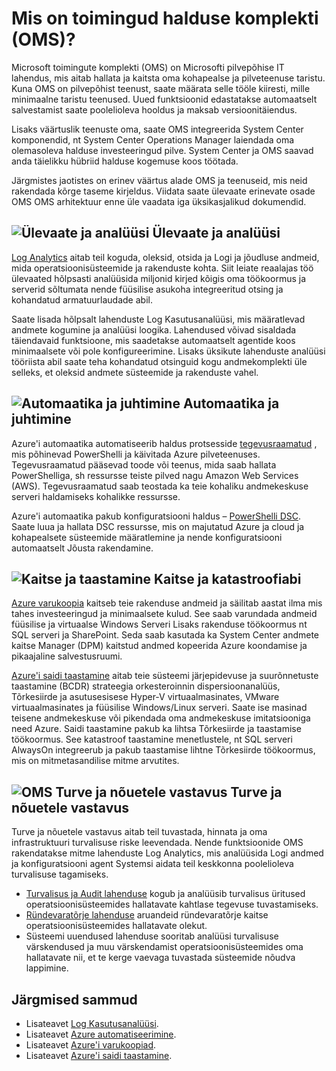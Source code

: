 <properties
   pageTitle="Toimingute haldus komplekti (OMS) ülevaade | Microsoft Azure'i"
   description="Microsoft toimingute komplekti (OMS) on Microsofti pilvepõhise IT lahendus, mis aitab hallata ja kaitsta oma kohapealse ja pilveteenuse taristu.  Selles artiklis tuvastab kaasatud OMS erinevad teenused ja nende üksikasjalik sisu lingid."
   services="operations-management-suite"
   documentationCenter=""
   authors="bwren"
   manager="jwhit"
   editor="tysonn" />
<tags
   ms.service="operations-management-suite"
   ms.devlang="na"
   ms.topic="get-started-article"
   ms.tgt_pltfrm="na"
   ms.workload="infrastructure-services"
   ms.date="10/24/2016"
   ms.author="bwren" />

# <a name="what-is-operations-management-suite-oms"></a>Mis on toimingud halduse komplekti (OMS)?

Microsoft toimingute komplekti (OMS) on Microsofti pilvepõhise IT lahendus, mis aitab hallata ja kaitsta oma kohapealse ja pilveteenuse taristu.  Kuna OMS on pilvepõhist teenust, saate määrata selle tööle kiiresti, mille minimaalne taristu teenused.  Uued funktsioonid edastatakse automaatselt salvestamist saate poolelioleva hooldus ja maksab versioonitäiendus.

Lisaks väärtuslik teenuste oma, saate OMS integreerida System Center komponendid, nt System Center Operations Manager laiendada oma olemasoleva halduse investeeringud pilve.  System Center ja OMS saavad anda täielikku hübriid halduse kogemuse koos töötada.

Järgmistes jaotistes on erinev väärtus alade OMS ja teenuseid, mis neid rakendada kõrge taseme kirjeldus.  Viidata saate ülevaate erinevate osade OMS OMS arhitektuur enne üle vaadata iga üksikasjalikud dokumendid.


## <a name="insight-and-analyticsmediaoperations-management-suite-overviewicon-insight-analyticspng-insight-and-analytics"></a>![Ülevaate ja analüüsi](media/operations-management-suite-overview/icon-insight-analytics.png) Ülevaate ja analüüsi

[Log Analytics](http://azure.microsoft.com/documentation/services/log-analytics) aitab teil koguda, oleksid, otsida ja Logi ja jõudluse andmeid, mida operatsioonisüsteemide ja rakenduste kohta. Siit leiate reaalajas töö ülevaated hõlpsasti analüüsida miljonid kirjed kõigis oma töökoormus ja serverid sõltumata nende füüsilise asukoha integreeritud otsing ja kohandatud armatuurlaudade abil.

Saate lisada hõlpsalt lahenduste Log Kasutusanalüüsi, mis määratlevad andmete kogumine ja analüüsi loogika.  Lahendused võivad sisaldada täiendavaid funktsioone, mis saadetakse automaatselt agentide koos minimaalsete või pole konfigureerimine.  Lisaks üksikute lahenduste analüüsi tööriista abil saate teha kohandatud otsinguid kogu andmekomplekti üle selleks, et oleksid andmete süsteemide ja rakenduste vahel.  


## <a name="automation--controlmediaoperations-management-suite-overviewicon-automation-controlpng-automation--control"></a>![Automaatika ja juhtimine](media/operations-management-suite-overview/icon-automation-control.png) Automaatika ja juhtimine

Azure'i automaatika automatiseerib haldus protsesside [tegevusraamatud](../automation/automation-runbook-types.md) , mis põhinevad PowerShelli ja käivitada Azure pilveteenuses.  Tegevusraamatud pääsevad toode või teenus, mida saab hallata PowerShelliga, sh ressursse teiste pilved nagu Amazon Web Services (AWS).  Tegevusraamatud saab teostada ka teie kohaliku andmekeskuse serveri haldamiseks kohalikke ressursse.

Azure'i automaatika pakub konfiguratsiooni haldus – [PowerShelli DSC](../automation/automation-dsc-overview.md).  Saate luua ja hallata DSC ressursse, mis on majutatud Azure ja cloud ja kohapealsete süsteemide määratlemine ja nende konfiguratsiooni automaatselt Jõusta rakendamine.


## <a name="protection-and-recoverymediaoperations-management-suite-overviewicon-protection-recoverypng-protection-and-disaster-recovery"></a>![Kaitse ja taastamine](media/operations-management-suite-overview/icon-protection-recovery.png) Kaitse ja katastroofiabi

[Azure varukoopia](http://azure.microsoft.com/documentation/services/backup) kaitseb teie rakenduse andmeid ja säilitab aastat ilma mis tahes investeeringud ja minimaalsete kulud.  See saab varundada andmeid füüsilise ja virtuaalse Windows Serveri Lisaks rakenduse töökoormus nt SQL serveri ja SharePoint.  Seda saab kasutada ka System Center andmete kaitse Manager (DPM) kaitstud andmed kopeerida Azure koondamise ja pikaajaline salvestusruumi.

[Azure'i saidi taastamine](http://azure.microsoft.com/documentation/services/site-recovery) aitab teie süsteemi järjepidevuse ja suurõnnetuste taastamine (BCDR) strateegia orkesteroinnin dispersioonanalüüs, Tõrkesiirde ja asutusesisese Hyper-V virtuaalmasinates, VMware virtuaalmasinates ja füüsilise Windows/Linux serveri. Saate ise masinad teisene andmekeskuse või pikendada oma andmekeskuse imitatsiooniga need Azure. Saidi taastamine pakub ka lihtsa Tõrkesiirde ja taastamise töökoormus. See katastroof taastamine menetlustele, nt SQL serveri AlwaysOn integreerub ja pakub taastamise lihtne Tõrkesiirde töökoormus, mis on mitmetasandilise mitme arvutites.


## <a name="oms-security-and-compliancemediaoperations-management-suite-overviewicon-security-compliancepng-security-and-compliance"></a>![OMS Turve ja nõuetele vastavus](media/operations-management-suite-overview/icon-security-compliance.png) Turve ja nõuetele vastavus
Turve ja nõuetele vastavus aitab teil tuvastada, hinnata ja oma infrastruktuuri turvalisuse riske leevendada.  Nende funktsioonide OMS rakendatakse mitme lahenduste Log Analytics, mis analüüsida Logi andmed ja konfiguratsiooni agent Systemsi aidata teil keskkonna poolelioleva turvalisuse tagamiseks.

- [Turvalisus ja Audit lahenduse](oms-security-getting-started.md ) kogub ja analüüsib turvalisus üritused operatsioonisüsteemides hallatavate kahtlase tegevuse tuvastamiseks.
- [Ründevaratõrje lahenduse](log-analytics-malware.md ) aruandeid ründevaratõrje kaitse operatsioonisüsteemides hallatavate olekut.  
- Süsteemi uuendused lahenduse sooritab analüüsi turvalisuse värskendused ja muu värskendamist operatsioonisüsteemides oma hallatavate nii, et te kerge vaevaga tuvastada süsteemide nõudva lappimine.


## <a name="next-steps"></a>Järgmised sammud
- Lisateavet [Log Kasutusanalüüsi](http://azure.microsoft.com/documentation/services/log-analytics).
- Lisateavet [Azure automatiseerimine](../automation/automation-intro.md).
- Lisateavet [Azure'i varukoopiad](http://azure.microsoft.com/documentation/services/backup).
- Lisateavet [Azure'i saidi taastamine](http://azure.microsoft.com/documentation/services/site-recovery).
